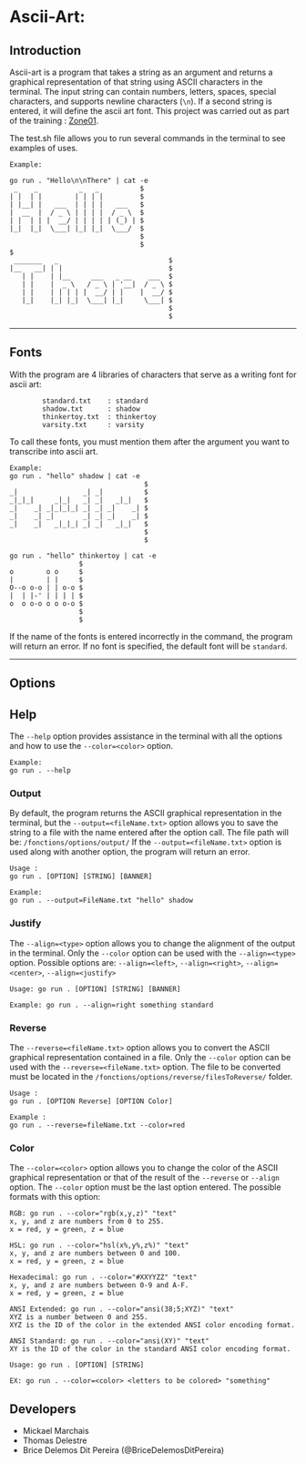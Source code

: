 # Ascii-Art:

## Introduction

Ascii-art is a program that takes a string as an argument and returns a graphical representation of that string using ASCII characters in the terminal. The input string can contain numbers, letters, spaces, special characters, and supports newline characters (`\n`). If a second string is entered, it will define the ascii art font.
This project was carried out as part of the training : [Zone01](https://zone01rouennormandie.org/).

The test.sh file allows you to run several commands in the terminal to see examples of uses.

```
Example:

go run . "Hello\n\nThere" | cat -e
 _    _          _   _          $
| |  | |        | | | |         $
| |__| |   ___  | | | |   ___   $
|  __  |  / _ \ | | | |  / _ \  $
| |  | | |  __/ | | | | | (_) | $
|_|  |_|  \___| |_| |_|  \___/  $
                                $
                                $
$
 _______   _                           $
|__   __| | |                          $
   | |    | |__     ___   _ __    ___  $
   | |    |  _ \   / _ \ | '__|  / _ \ $
   | |    | | | | |  __/ | |    |  __/ $
   |_|    |_| |_|  \___| |_|     \___| $
                                       $
                                       $
```

****************************************************************************************************************************

## Fonts

With the program are 4 libraries of characters that serve as a writing font for ascii art:

```
        standard.txt    : standard
        shadow.txt      : shadow
        thinkertoy.txt  : thinkertoy
        varsity.txt     : varsity
```
To call these fonts, you must mention them after the argument you want to transcribe into ascii art.

```
Example:
go run . "hello" shadow | cat -e
                                 $
_|                _| _|          $
_|_|_|     _|_|   _| _|   _|_|   $
_|    _| _|_|_|_| _| _| _|    _| $
_|    _| _|       _| _| _|    _| $
_|    _|   _|_|_| _| _|   _|_|   $
                                 $
                                 $

go run . "hello" thinkertoy | cat -e
                 $
o        o o     $
|        | |     $
O--o o-o | | o-o $
|  | |-' | | | | $
o  o o-o o o o-o $
                 $
                 $
```

If the name of the fonts is entered incorrectly in the command, the program will return an error. If no font is specified, the default font will be `standard`.

****************************************************************************************************************************

## Options

## Help

The `--help` option provides assistance in the terminal with all the options and how to use the `--color=<color>` option.

```
Example:
go run . --help
```


### Output

By default, the program returns the ASCII graphical representation in the terminal, but the `--output=<fileName.txt>` option allows you to save the string to a file with the name entered after the option call.
The file path will be: `/fonctions/options/output/`
If the `--output=<fileName.txt>` option is used along with another option, the program will return an error.

```
Usage : 
go run . [OPTION] [STRING] [BANNER]

Example:
go run . --output=FileName.txt "hello" shadow
```


### Justify

The `--align=<type>` option allows you to change the alignment of the output in the terminal.
Only the `--color` option can be used with the `--align=<type>` option.
Possible options are: `--align=<left>`, `--align=<right>`, `--align=<center>`, `--align=<justify>`

```
Usage: go run . [OPTION] [STRING] [BANNER]

Example: go run . --align=right something standard
```


### Reverse

The `--reverse=<fileName.txt>` option allows you to convert the ASCII graphical representation contained in a file.
Only the `--color` option can be used with the `--reverse=<fileName.txt>` option.
The file to be converted must be located in the `/fonctions/options/reverse/filesToReverse/` folder.

```
Usage : 
go run . [OPTION Reverse] [OPTION Color]

Example :
go run . --reverse=fileName.txt --color=red
```


### Color

The `--color=<color>` option allows you to change the color of the ASCII graphical representation or that of the result of the `--reverse` or `--align` option. The `--color` option must be the last option entered.
The possible formats with this option:

```
RGB: go run . --color="rgb(x,y,z)" "text"
x, y, and z are numbers from 0 to 255.
x = red, y = green, z = blue

HSL: go run . --color="hsl(x%,y%,z%)" "text"
x, y, and z are numbers between 0 and 100.
x = red, y = green, z = blue

Hexadecimal: go run . --color="#XXYYZZ" "text"
x, y, and z are numbers between 0-9 and A-F.
x = red, y = green, z = blue

ANSI Extended: go run . --color="ansi(38;5;XYZ)" "text"
XYZ is a number between 0 and 255.
XYZ is the ID of the color in the extended ANSI color encoding format.

ANSI Standard: go run . --color="ansi(XY)" "text"
XY is the ID of the color in the standard ANSI color encoding format.
```


```
Usage: go run . [OPTION] [STRING]

EX: go run . --color=<color> <letters to be colored> "something"
```


## Developers

- Mickael Marchais
- Thomas Delestre
- Brice Delemos Dit Pereira (@BriceDelemosDitPereira)